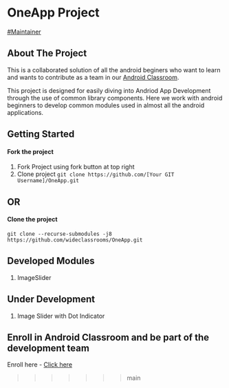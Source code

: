 # OneApp Project
[#Maintainer](https://wideclassrooms.com)

## About The Project 
This is a collaborated solution of all the android beginers who want to learn and wants to contribute as a team in our [Android Classroom](https://wideclassrooms.com//in/classrooms/OneApp-2wQyVMVV).

This project is designed for easily diving into Andriod App Development through the use of common library components. 
Here we work with android beginners to develop common modules used in almost all the android applications. 

## Getting Started

#### Fork the project 
1. Fork Project using fork button at top right
2. Clone project
`git clone https://github.com/[Your GIT Username]/OneApp.git`

## OR

#### Clone the project
     
  `git clone --recurse-submodules -j8 https://github.com/wideclassrooms/OneApp.git`

## Developed Modules
1. ImageSlider

## Under Development
1. Image Slider with Dot Indicator


## Enroll in Android Classroom and be part of the development team

Enroll here - [Click here](https://wideclassrooms.com//in/classrooms/OneApp-2wQyVMVV)
>>>>>>> main
